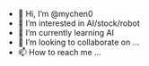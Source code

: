 - 👋 Hi, I’m @mychen0
- 👀 I’m interested in AI/stock/robot
- 🌱 I’m currently learning AI
- 💞️ I’m looking to collaborate on ...
- 📫 How to reach me ...

<!---
mychen0/mychen0 is a ✨ special ✨ repository because its `README.md` (this file) appears on your GitHub profile.
You can click the Preview link to take a look at your changes.
--->
